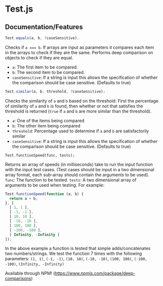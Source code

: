 # Test.js
## Documentation/Features
```js
Test.equals(a, b, ?caseSensitive);
```
Checks if `a === b`. If arrays are input as parameters it compares each item in the arrays to check if they are the same. Performs deep comparison on objects to check if they are equal.
- `a`: The first item to be compared.
- `b`: The second item to be compared.
- `caseSensitive`: If a string is input this allows the specification of whether the comparison should be case sensitive. (Defaults to true)
```js
Test.similar(a, b, threshold, ?caseSensitive);
```
Checks the similarity of `a` and `b` based on the threshold. First the percentage of similarity of `a` and `b` is found, then whether or not that satisfies the threshold is returned (`true` if `a` and `b` are more similar than the threshold).
- `a`: One of the items being compared
- `b`: The other item being compared
- `threshold`: Percentage used to determine if `a` and `b` are satisfactorily similar
- `caseSensitive`: If a string is input this allows the specification of whether the comparison should be case sensitive. (Defaults to true)
```ks
Test.functionSpeed(func, tests);
```
Returns an array of speeds (in milliseconds) take to run the input function with the input test cases. (Test cases should be input in a two dimensional array format, each sub-array should contain the arguments to be used).
`func`: The function to be tested.
`tests`: A two dimensional array of arguments to be used when testing. For example:
```js
Test.functionSpeed(function (a, b) {
  return a + b;
}, [
  [ 1, 1 ],
  [ -1, -1 ],
  [ 10, 10 ],
  [ -10, -10 ],
  [ 100, 100 ],
  [ -100, -100 ],
  [ Infinity, -Infinity ]
]);
```
In the above example a function is tested that simple adds/concatenates two numbers/strings. We test the function 7 times with the following parameters: `(1, 1)`, `(-1, -1)`, `(10, 10)`, `(-10, -10)`, `(100, 100)`, `(-100, -100)`, `(Infinity, -Infinity)`

Available through NPM!
(https://www.npmjs.com/package/deep-comparisons)
